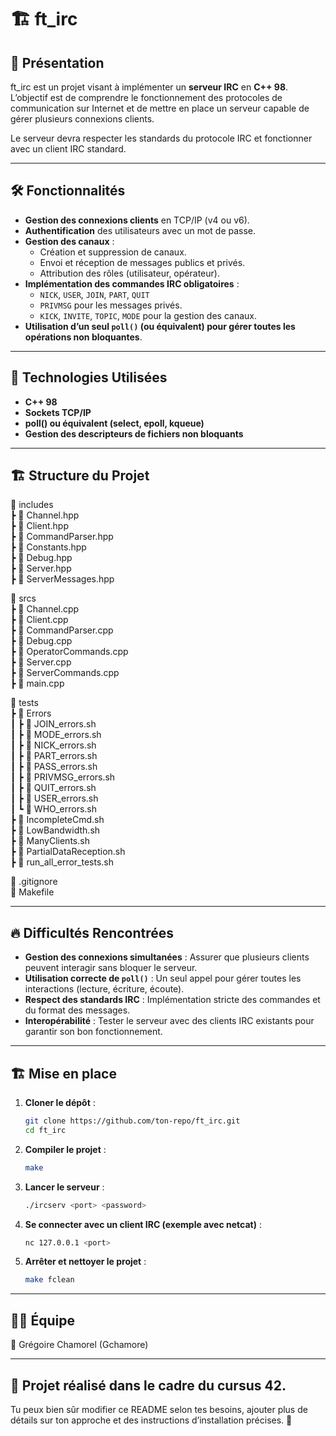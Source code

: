 # 🏗️ ft_irc

## 🚀 Présentation

ft_irc est un projet visant à implémenter un **serveur IRC** en **C++ 98**.  
L’objectif est de comprendre le fonctionnement des protocoles de communication sur Internet et de mettre en place un serveur capable de gérer plusieurs connexions clients.  

Le serveur devra respecter les standards du protocole IRC et fonctionner avec un client IRC standard.

---

## 🛠️ Fonctionnalités

- **Gestion des connexions clients** en TCP/IP (v4 ou v6).
- **Authentification** des utilisateurs avec un mot de passe.
- **Gestion des canaux** :
  - Création et suppression de canaux.
  - Envoi et réception de messages publics et privés.
  - Attribution des rôles (utilisateur, opérateur).
- **Implémentation des commandes IRC obligatoires** :
  - `NICK`, `USER`, `JOIN`, `PART`, `QUIT`
  - `PRIVMSG` pour les messages privés.
  - `KICK`, `INVITE`, `TOPIC`, `MODE` pour la gestion des canaux.
- **Utilisation d’un seul `poll()` (ou équivalent) pour gérer toutes les opérations non bloquantes**.

---

## 📌 Technologies Utilisées

- **C++ 98**
- **Sockets TCP/IP**
- **poll() ou équivalent (select, epoll, kqueue)**
- **Gestion des descripteurs de fichiers non bloquants**

---

## 🏗️ Structure du Projet

📂 includes  
 ┣ 📜 Channel.hpp  
 ┣ 📜 Client.hpp  
 ┣ 📜 CommandParser.hpp  
 ┣ 📜 Constants.hpp  
 ┣ 📜 Debug.hpp  
 ┣ 📜 Server.hpp  
 ┣ 📜 ServerMessages.hpp  

📂 srcs  
 ┣ 📜 Channel.cpp  
 ┣ 📜 Client.cpp  
 ┣ 📜 CommandParser.cpp  
 ┣ 📜 Debug.cpp  
 ┣ 📜 OperatorCommands.cpp  
 ┣ 📜 Server.cpp  
 ┣ 📜 ServerCommands.cpp  
 ┣ 📜 main.cpp  

📂 tests  
 ┣ 📂 Errors  
 ┃ ┣ 📜 JOIN_errors.sh  
 ┃ ┣ 📜 MODE_errors.sh  
 ┃ ┣ 📜 NICK_errors.sh  
 ┃ ┣ 📜 PART_errors.sh  
 ┃ ┣ 📜 PASS_errors.sh  
 ┃ ┣ 📜 PRIVMSG_errors.sh  
 ┃ ┣ 📜 QUIT_errors.sh  
 ┃ ┣ 📜 USER_errors.sh  
 ┃ ┗ 📜 WHO_errors.sh  
 ┣ 📜 IncompleteCmd.sh  
 ┣ 📜 LowBandwidth.sh  
 ┣ 📜 ManyClients.sh  
 ┣ 📜 PartialDataReception.sh  
 ┣ 📜 run_all_error_tests.sh  

📜 .gitignore  
📜 Makefile  

---

## 🔥 Difficultés Rencontrées

- **Gestion des connexions simultanées** : Assurer que plusieurs clients peuvent interagir sans bloquer le serveur.  
- **Utilisation correcte de `poll()`** : Un seul appel pour gérer toutes les interactions (lecture, écriture, écoute).  
- **Respect des standards IRC** : Implémentation stricte des commandes et du format des messages.  
- **Interopérabilité** : Tester le serveur avec des clients IRC existants pour garantir son bon fonctionnement.  

---

## 🏗️ Mise en place

1. **Cloner le dépôt** :
   ```bash
   git clone https://github.com/ton-repo/ft_irc.git
   cd ft_irc
2. **Compiler le projet** :
   ```bash
   make
3. **Lancer le serveur** :
   ```bash
   ./ircserv <port> <password>
4. **Se connecter avec un client IRC (exemple avec netcat)** :
   ```bash
   nc 127.0.0.1 <port>
5. **Arrêter et nettoyer le projet** :
   ```bash
   make fclean

---

## 👨‍💻 Équipe  
👤 Grégoire Chamorel (Gchamore)  

---

## 📜 Projet réalisé dans le cadre du cursus 42.  

Tu peux bien sûr modifier ce README selon tes besoins, ajouter plus de détails sur ton approche et des instructions d’installation précises. 🚀  
